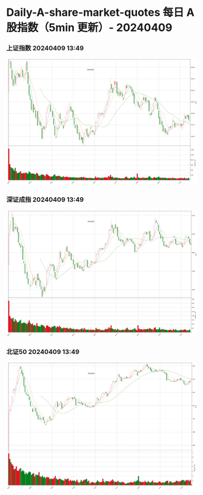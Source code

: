 
# Daily-A-share-market-quotes 每日 A 股指数（5min 更新）- 20240409

### 上证指数 20240409 13:49
![](./fig/2024/4/20240409-sh000001.png)

### 深证成指 20240409 13:49
![](./fig/2024/4/20240409-sz399001.png)

### 北证50 20240409 13:49
![](./fig/2024/4/20240409-bj899050.png)
